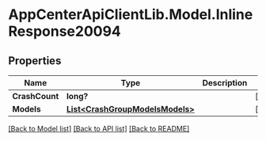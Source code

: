 # AppCenterApiClientLib.Model.InlineResponse20094
## Properties

Name | Type | Description | Notes
------------ | ------------- | ------------- | -------------
**CrashCount** | **long?** |  | [optional] 
**Models** | [**List&lt;CrashGroupModelsModels&gt;**](CrashGroupModelsModels.md) |  | [optional] 

[[Back to Model list]](../README.md#documentation-for-models) [[Back to API list]](../README.md#documentation-for-api-endpoints) [[Back to README]](../README.md)

